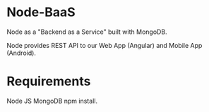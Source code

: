 Node-BaaS
=========
Node as a  "Backend as a Service" built with MongoDB.

Node provides REST API to our Web App (Angular) and Mobile App (Android).

Requirements
============
Node JS 
MongoDB
npm install.
